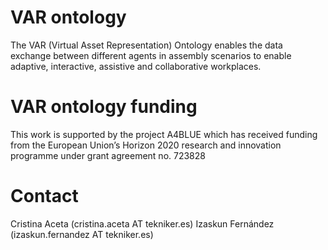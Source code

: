 # VAR ontology
The VAR (Virtual Asset Representation) Ontology enables the data exchange between different agents in assembly scenarios to enable adaptive, interactive, assistive and collaborative workplaces.

# VAR ontology funding
This work is supported by the project A4BLUE which has received funding from the European Union’s Horizon 2020 research and innovation programme under grant agreement no. 723828

# Contact
Cristina Aceta (cristina.aceta AT tekniker.es)
Izaskun Fernández (izaskun.fernandez AT tekniker.es)
